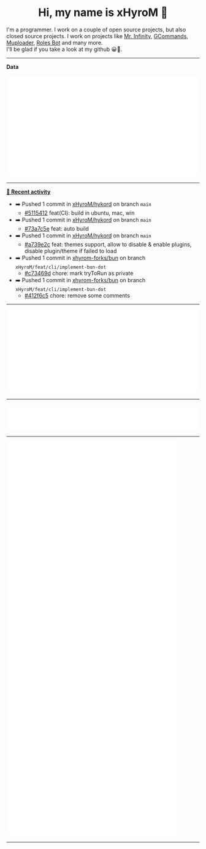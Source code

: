 <p align="center">
    <!-- <img src="https://avatars.githubusercontent.com/u/56601352" width="192" alt="hyro's pfp" /> -->
    <h1 align="center">Hi, my name is xHyroM 👋</h1>
</p>

I'm a programmer. I work on a couple of open source projects, but also closed source projects. I work on projects like [Mr. Infinity](https://discord.com/oauth2/authorize?client_id=720321585625694239&scope=bot%20applications.commands&permissions=8&redirect_uri=https://blobs.gq/imanager&prompt=consent&response_type=code), [GCommands](https://github.com/Garlic-Team/GCommands), [Muploader](https://github.com/xHyroM/Muploader), [Roles Bot](https://github.com/xHyroM/roles-bot) and many more.  
I'll be glad if you take a look at my github 😀👀.

___
**Data**

<img src="https://github.com/xHyroM/xHyroM/blob/master/.cache/base.svg">

___

**[📰 Recent activity](https://github.com/xHyroM)**
* ➡️ Pushed 1 commit in [xHyroM/hykord](https://github.com/xHyroM/hykord) on branch `main`
  * [#5115412](https://github.com/xHyroM/hykord/commit/5115412) feat(CI): build in ubuntu, mac, win
* ➡️ Pushed 1 commit in [xHyroM/hykord](https://github.com/xHyroM/hykord) on branch `main`
  * [#73a7c5e](https://github.com/xHyroM/hykord/commit/73a7c5e) feat: auto build
* ➡️ Pushed 1 commit in [xHyroM/hykord](https://github.com/xHyroM/hykord) on branch `main`
  * [#a739e2c](https://github.com/xHyroM/hykord/commit/a739e2c) feat: themes support, allow to disable &amp; enable plugins, disable plugin/theme if failed to load
* ➡️ Pushed 1 commit in [xhyrom-forks/bun](https://github.com/xhyrom-forks/bun) on branch `xHyroM/feat/cli/implement-bun-dot`
  * [#c73469d](https://github.com/xhyrom-forks/bun/commit/c73469d) chore: mark tryToRun as private
* ➡️ Pushed 1 commit in [xhyrom-forks/bun](https://github.com/xhyrom-forks/bun) on branch `xHyroM/feat/cli/implement-bun-dot`
  * [#412f6c5](https://github.com/xhyrom-forks/bun/commit/412f6c5) chore: remove some comments


___

<img src="https://github.com/xHyroM/xHyroM/blob/master/.cache/isocalendar.svg">

___

<img src="https://github.com/xHyroM/xHyroM/blob/master/.cache/languages.svg">

___

<img src="https://github.com/xHyroM/xHyroM/blob/master/.cache/achievements.svg">

___
